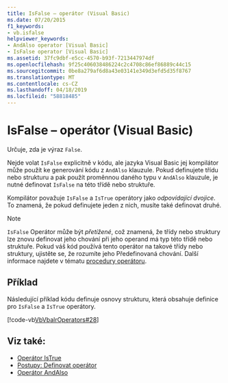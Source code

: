 ```yaml
---
title: IsFalse – operátor (Visual Basic)
ms.date: 07/20/2015
f1_keywords:
- vb.isfalse
helpviewer_keywords:
- AndAlso operator [Visual Basic]
- IsFalse operator [Visual Basic]
ms.assetid: 37fc9dbf-e5cc-4570-b93f-7213447974df
ms.openlocfilehash: 9f25c406038486224c2c4708c86ef86889c44c15
ms.sourcegitcommit: 0be8a279af6d8a43e03141e349d3efd5d35f8767
ms.translationtype: MT
ms.contentlocale: cs-CZ
ms.lasthandoff: 04/18/2019
ms.locfileid: "58818485"
---
```

# <a name="isfalse-operator-visual-basic"></a>IsFalse – operátor (Visual Basic)
Určuje, zda je výraz `False`.  
  
 Nejde volat `IsFalse` explicitně v kódu, ale jazyka Visual Basic jej kompilátor může použít ke generování kódu z `AndAlso` klauzule. Pokud definujete třídu nebo strukturu a pak použít proměnnou daného typu v `AndAlso` klauzule, je nutné definovat `IsFalse` na této třídě nebo struktuře.  
  
 Kompilátor považuje `IsFalse` a `IsTrue` operátory jako *odpovídající dvojice*. To znamená, že pokud definujete jeden z nich, musíte také definovat druhé.  
  
> [!NOTE]
>  `IsFalse` Operátor může být *přetížené*, což znamená, že třídy nebo struktury lze znovu definovat jeho chování při jeho operand má typ této třídě nebo struktuře. Pokud váš kód používá tento operátor na takové třídy nebo struktury, ujistěte se, že rozumíte jeho Předefinovaná chování. Další informace najdete v tématu [procedury operátoru](../../../visual-basic/programming-guide/language-features/procedures/operator-procedures.md).  
  
## <a name="example"></a>Příklad  
 Následující příklad kódu definuje osnovy strukturu, která obsahuje definice pro `IsFalse` a `IsTrue` operátory.  
  
 [!code-vb[VbVbalrOperators#28](~/samples/snippets/visualbasic/VS_Snippets_VBCSharp/VbVbalrOperators/VB/Class1.vb#28)]  
  
## <a name="see-also"></a>Viz také:

- [Operátor IsTrue](../../../visual-basic/language-reference/operators/istrue-operator.md)
- [Postupy: Definovat operátor](../../../visual-basic/programming-guide/language-features/procedures/how-to-define-an-operator.md)
- [Operátor AndAlso](../../../visual-basic/language-reference/operators/andalso-operator.md)
